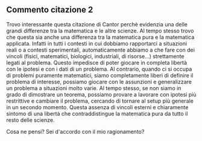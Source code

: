## Commento citazione 2

Trovo interessante questa citazione di Cantor perchè evidenzia una delle grandi differenze tra la matematica e le altre scienze. Al tempo stesso trovo che questa sia anche una differenza tra la matematica pura e la matematica applicata. Infatti in tutti i contesti in cui dobbiamo rapportarci a situazioni reali o a contesti sperimentali, automaticamente abbiamo a che fare con dei vincoli (fisici, matematici, biologici, industriali, di risorse...) strettamente legati al problema. Questo impedisce di poter giocare in completa libertà con le ipotesi e con i dati di un problema. Al contrario, quando ci si occupa di problemi puramente matematici, siamo completamente liberi di definire il problema di interesse, possiamo giocare con le assunzioni e generalizzare un problema a situazioni molto varie. Al tempo stesso, se non siamo in grado di dimostrare un teorema, possiamo provare a lavorare con ipotesi più restrittive e cambiare il problema, cercando di tornare al setup più generale in un secondo momento. Questa assenza di vincoli esterni e chiaramente sintomo di una libertà che contraddistingue la matematica pura da tutto il resto delle scienze.

Cosa ne pensi? Sei d'accordo con il mio ragionamento?